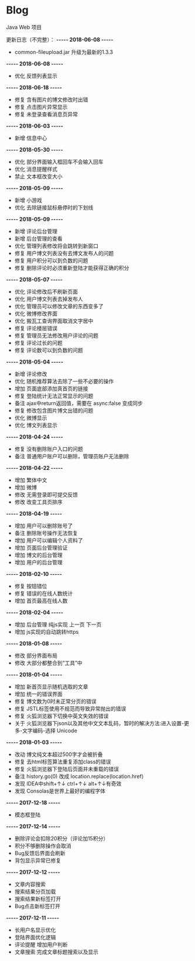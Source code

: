 # Blog
Java Web 项目

更新日志（不完整）：
**----- 2018-06-08 -----**
* common-fileupload.jar 升级为最新的1.3.3

**----- 2018-06-08 -----**
* 优化 反馈列表显示

**----- 2018-06-18 -----**
* 修复 含有图片的博文修改时出错
* 修复 点击图片异常显示
* 修复 未登录查看消息页异常

**----- 2018-06-03 -----**
* 新增 信息中心

**----- 2018-05-30 -----**
* 优化 部分界面输入框回车不会输入回车
* 优化 消息提醒样式
* 禁止 文本框改变大小

**----- 2018-05-09 -----**
* 新增 小游戏
* 优化 去除链接鼠标悬停时的下划线

**----- 2018-05-09 -----**
* 新增 评论后台管理
* 新增 后台管理的查看
* 优化 管理列表修改将会跳转到新窗口
* 修复 用户博文列表没有去博文发布人的问题
* 修复 用户积分可以到负数的问题
* 修复 删除评论时必须重新登陆才能获得正确的积分

**----- 2018-05-07 -----**
* 优化 评论修改后不刷新页面
* 优化 用户博文列表去掉发布人
* 优化 管理员可以修改文章的东西变多了
* 优化 微博修改界面
* 优化 搬瓦工查询界面取消文字居中
* 修复 评论楼层错误
* 修复 管理员无法修改用户评论的问题
* 修复 评论过长的问题
* 修复 评论数可以到负数的问题

**----- 2018-05-04 -----**
* 新增 评论修改
* 优化 随机推荐算法去除了一些不必要的操作
* 增加 页面底部添加真首页的链接
* 修复 登陆统计无法正常显示的问题
* 备注 ajax中return返回值，需要在 async:false 变成同步
* 修复 修改包含图片博文出错的问题
* 优化 微博显示
* 优化 博文列表显示

**----- 2018-04-24 -----**
* 修复 没有删除账户入口的问题
* 备注 普通用户账户可以删除，管理员账户无法删除

**----- 2018-04-22 -----**
* 增加 繁体中文
* 增加 微博
* 修改 无需登录即可提交反馈
* 修改 改变工具页排序


**----- 2018-04-19 -----**
* 增加 用户可以删除账号了
* 备注 删除账号操作无法恢复
* 增加 用户可以编辑个人资料了
* 增加 页面后台管理验证
* 增加 博文的后台管理
* 增加 用户的后台管理

**----- 2018-02-10 -----**
* 修复 按钮错位
* 修复 错误的在线人数统计
* 增加 首页最高在线人数

**----- 2018-02-04 -----**
* 增加 后台管理 纯js实现 上一页 下一页
* 增加 js实现的自动跳转https

**----- 2018-01-08 -----**
* 修改 部分界面布局
* 修改 大部分都整合到“工具”中

**----- 2018-01-04 -----**
* 增加 新首页显示随机选取的文章
* 增加 统一的错误界面
* 修复 博文数为0时未正常分页的错误
* 修复 JSTL标签使用不规范而导致异常抛出的错误
* 修复 火狐浏览器下切换中英文失效的错误
* 关于 火狐浏览器下json以及其他中文文本乱码，暂时的解决方法:进入设置-更多-文字编码-选择 Unicode

**----- 2018-01-03 -----**
* 改动 博文纯文本超过500字才会被折叠
* 修复 去html标签算法重复添加class的错误
* 修复 火狐浏览器下登陆后页面并未重载的错误
* 备注 history.go(0) 改成 location.replace(location.href)
* 发现 IDEA中shift+↑↓ ctrl+↑↓ alt+↑↓有奇效
* 发现 Consolas是世界上最好的编程字体

**----- 2017-12-18 -----**
* 模态框登陆

**----- 2017-12-14 -----**
* 删除评论会扣除20积分（评论加15积分）
* 积分不够删除操作会取消
* Bug反馈后界面会刷新
* 背包显示异常已修复

**----- 2017-12-12 -----**
* 文章内容搜索
* 搜索结果分页加载
* 搜索结果新标签打开
* Bug点击新标签打开

**----- 2017-12-11 -----**
* 长用户名显示优化
* 登陆界面优化逻辑
* 评论提醒 增加用户判断
* 文章搜索 完成文章标题搜索以及显示
